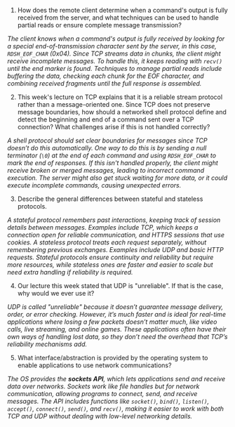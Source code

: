 1. How does the remote client determine when a command's output is fully received from the server, and what techniques can be used to handle partial reads or ensure complete message transmission?

_The client knows when a command's output is fully received by looking for a special end-of-transmission character sent by the server, in this case, `RDSH_EOF_CHAR` (0x04). Since TCP streams data in chunks, the client might receive incomplete messages. To handle this, it keeps reading with `recv()` until the end marker is found. Techniques to manage partial reads include buffering the data, checking each chunk for the EOF character, and combining received fragments until the full response is assembled._

2. This week's lecture on TCP explains that it is a reliable stream protocol rather than a message-oriented one. Since TCP does not preserve message boundaries, how should a networked shell protocol define and detect the beginning and end of a command sent over a TCP connection? What challenges arise if this is not handled correctly?

_A shell protocol should set clear boundaries for messages since TCP doesn’t do this automatically. One way to do this is by sending a null terminator (`\0`) at the end of each command and using `RDSH_EOF_CHAR` to mark the end of responses. If this isn't handled properly, the client might receive broken or merged messages, leading to incorrect command execution. The server might also get stuck waiting for more data, or it could execute incomplete commands, causing unexpected errors._

3. Describe the general differences between stateful and stateless protocols.

_A stateful protocol remembers past interactions, keeping track of session details between messages. Examples include TCP, which keeps a connection open for reliable communication, and HTTPS sessions that use cookies. A stateless protocol treats each request separately, without remembering previous exchanges. Examples include UDP and basic HTTP requests. Stateful protocols ensure continuity and reliability but require more resources, while stateless ones are faster and easier to scale but need extra handling if reliability is required._

4. Our lecture this week stated that UDP is "unreliable". If that is the case, why would we ever use it?

_UDP is called "unreliable" because it doesn’t guarantee message delivery, order, or error checking. However, it’s much faster and is ideal for real-time applications where losing a few packets doesn’t matter much, like video calls, live streaming, and online games. These applications often have their own ways of handling lost data, so they don’t need the overhead that TCP’s reliability mechanisms add._

5. What interface/abstraction is provided by the operating system to enable applications to use network communications?

_The OS provides the **sockets API**, which lets applications send and receive data over networks. Sockets work like file handles but for network communication, allowing programs to connect, send, and receive messages. The API includes functions like `socket()`, `bind()`, `listen()`, `accept()`, `connect()`, `send()`, and `recv()`, making it easier to work with both TCP and UDP without dealing with low-level networking details._
